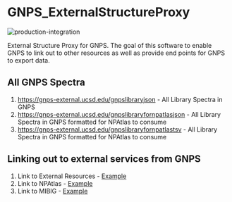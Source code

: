 # GNPS_ExternalStructureProxy

![production-integration](https://github.com/mwang87/GNPS_ExternalStructureProxy/workflows/production-integration/badge.svg)

External Structure Proxy for GNPS. The goal of this software to enable GNPS to link out to other resources as well as provide end points for GNPS to export data. 

## All GNPS Spectra

1. https://gnps-external.ucsd.edu/gnpslibraryjson - All Library Spectra in GNPS
1. https://gnps-external.ucsd.edu/gnpslibraryfornpatlasjson - All Library Spectra in GNPS formatted for NPAtlas to consume
1. https://gnps-external.ucsd.edu/gnpslibraryfornpatlastsv - All Library Spectra in GNPS formatted for NPAtlas to consume


## Linking out to external services from GNPS

1. Link to External Resources - [Example](https://gnps-external.ucsd.edu/structureproxy?smiles=CC(C)CC1NC(=O)C(C)NC(=O)C(=C)N(C)C(=O)CCC(NC(=O)C(C)C(NC(=O)C(CCCNC(N)=N)NC(=O)C(C)C(NC1=O)C(O)=O)\\C=C\\C(\\C)=C\\C(C)C(O)Cc1ccccc1)C(O)=O)
1. Link to NPAtlas - [Example](https://gnps-external.ucsd.edu/npatlasproxy?smiles=CC(C)CC1NC(=O)C(C)NC(=O)C(=C)N(C)C(=O)CCC(NC(=O)C(C)C(NC(=O)C(CCCNC(N)=N)NC(=O)C(C)C(NC1=O)C(O)=O)\\C=C\\C(\\C)=C\\C(C)C(O)Cc1ccccc1)C(O)=O)
1. Link to MIBIG - [Example](https://gnps-external.ucsd.edu/mibigproxy?smiles=C[C@H]1[C@@H](OC(C2=CSC([C@H](C(C)(OC(C3=CSC([C@H](C(C)(O)C)OC1=O)=N3)=O)C)OC(C)=O)=N2)=O)CCCC([37Cl])(Cl)C)
